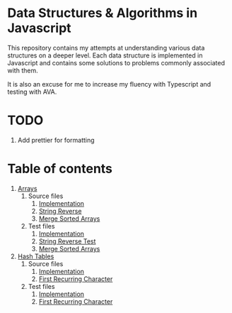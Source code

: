 # Data Structures & Algorithms in Javascript

This repository contains my attempts at understanding various data structures on a deeper level. Each data structure is implemented in Javascript and contains some solutions to problems commonly associated with them. 

It is also an excuse for me to increase my fluency with Typescript and testing with AVA. 

# TODO

1. Add prettier for formatting

# Table of contents

1. [Arrays](https://github.com/gohdaniel15/data-structures-algorithms-js/tree/master/Arrays)
    1. Source files
        1. [Implementation](https://github.com/gohdaniel15/data-structures-algorithms-js/blob/master/Arrays/src/array.ts)
        2. [String Reverse](https://github.com/gohdaniel15/data-structures-algorithms-js/blob/master/Arrays/src/stringReverse.ts)
        3. [Merge Sorted Arrays](https://github.com/gohdaniel15/data-structures-algorithms-js/blob/master/Arrays/dist/mergeSortedArrays.js)
    2. Test files
        1. [Implementation](https://github.com/gohdaniel15/data-structures-algorithms-js/blob/master/Arrays/tests/array.test.js)
        2. [String Reverse Test](https://github.com/gohdaniel15/data-structures-algorithms-js/blob/master/Arrays/stringReverse.test.js)
        3. [Merge Sorted Arrays](https://github.com/gohdaniel15/data-structures-algorithms-js/blob/master/Arrays/tests/mergeSortedArrays.test.js)
2. [Hash Tables](https://github.com/gohdaniel15/data-structures-algorithms-js/tree/master/HashTables)
    1. Source files
        1. [Implementation](https://github.com/gohdaniel15/data-structures-algorithms-js/blob/master/HashTables/src/HashTable.ts)
        2. [First Recurring Character](https://github.com/gohdaniel15/data-structures-algorithms-js/blob/master/HashTables/src/firstRecurringCharacter.ts)
    2. Test files
        1. [Implementation](https://github.com/gohdaniel15/data-structures-algorithms-js/blob/master/HashTables/tests/HashTable.test.js)
        2. [First Recurring Character](https://github.com/gohdaniel15/data-structures-algorithms-js/blob/master/HashTables/tests/firstRecurringCharacter.test.js)
